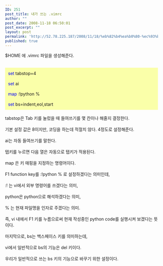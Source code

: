 ```yaml
---
ID: 251
post_title: 내가 쓰는 .vimrc
author: ""
post_date: 2008-11-18 06:50:01
post_excerpt: ""
layout: post
permalink: 'http://52.78.225.187/2008/11/18/%eb%82%b4%ea%b0%80-%ec%93%b0%eb%8a%94-vimrc/'
published: true
---
```

$HOME 에 .vimrc 파일을 생성해준다.<BR><BR><SPAN style="COLOR: #0000ff">
<DIV style="PADDING-RIGHT: 10px; PADDING-LEFT: 10px; PADDING-BOTTOM: 10px; PADDING-TOP: 10px; BACKGROUND-COLOR: #faffa9"><SPAN style="COLOR: #0000ff">set</SPAN> tabstop=4<BR><BR><SPAN style="COLOR: #0000ff">set</SPAN> ai<BR><BR><SPAN style="COLOR: #0000ff">map</SPAN> :!python %<BR><BR><SPAN style="COLOR: #0000ff">set</SPAN> bs=indent,eol,start</DIV></SPAN></TD><BR>tabstop은 Tab 키를 눌렀을 때 들여쓰기를 몇 칸이나 해줄지 결정한다.<BR><BR>기본 설정 값은 8이지만, 코딩을 하는데 적절치 않다. 4정도로 설정해준다.<BR><BR>ai는 자동 들여쓰기를 말한다.<BR><BR>탭키를 누르면 다음 열은 자동으로 탭키가 적용된다.<BR><BR>map 은 키 매핑을 지정하는 명령어이다.<BR><BR>F1 function key를 :!python % 로 설정하겠다는 의미인데,<BR><BR>:! 는 vi에서 외부 명령어를 쓰겠다는 의미,<BR><BR>python은 python으로 해석하겠다는 의미,<BR><BR>% 는 현재 파일명을 인자로 주겠다는 의미.<BR><BR>즉, vi 내에서 F1 키를 누름으로써 현재 작성중인 python code를 실행시켜 보겠다는 뜻이다.<BR><BR>마지막으로, bs는 백스페이스 키를 의미하는데,<BR><BR>vi에서 일반적으로 bs의 기능은 del 키이다.<BR><BR>우리가 일반적으로 쓰는 bs 키의 기능으로 바꾸기 위한 설정이다.